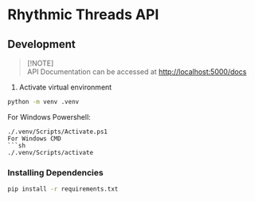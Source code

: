 # Rhythmic Threads API

## Development

> [!NOTE]\
> API Documentation can be accessed at [http://localhost:5000/docs](http://localhost:5000/docs)

1. Activate virtual environment

```sh
python -m venv .venv
```

For Windows Powershell:

```
./.venv/Scripts/Activate.ps1
For Windows CMD
```sh
./.venv/Scripts/activate
```

### Installing Dependencies

```sh
pip install -r requirements.txt
```
